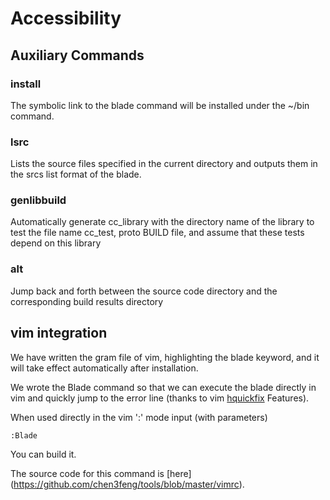 # Accessibility

## Auxiliary Commands

### install
The symbolic link to the blade command will be installed under the ~/bin command.

### lsrc
Lists the source files specified in the current directory and outputs them in the srcs list format of the blade.

### genlibbuild
Automatically generate cc_library with the directory name of the library to test the file name cc_test, proto BUILD file, and assume that these tests depend on this library

### alt
Jump back and forth between the source code directory and the corresponding build results directory

## vim integration
We have written the gram file of vim, highlighting the blade keyword, and it will take effect automatically after installation.

We wrote the Blade command so that we can execute the blade directly in vim and quickly jump to the error line (thanks to vim
[hquickfix](ttp://easwy.com/blog/archives/advanced-vim-skills-quickfix-mode/) Features).

When used directly in the vim ':' mode input (with parameters)

```vim
:Blade
```

You can build it.

The source code for this command is [here] (https://github.com/chen3feng/tools/blob/master/vimrc).
